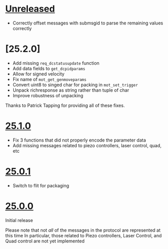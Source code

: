 # [Unreleased]

- Correctly offset messages with submsgid to parse the remaining values correctly

# [25.2.0]
- Add missing `req_dcstatusupdate` function
- Add data fields to `get_dcpidparams`
- Allow for signed velocity
- Fix name of `mot_get_genmoveparams`
- Convert uint8 to singed char for packing in `mot_set_trigger`
- Unpack richresponse as string rather than tuple of char
- Improve robustness of unpacking

Thanks to Patrick Tapping for providing all of these fixes.

# [25.1.0]

- Fix 3 functions that did not properly encode the parameter data
- Add missing messages related to piezo controllers, laser control, quad, etc

# [25.0.1]

- Switch to flit for packaging

# [25.0.0]

Initial release

Please note that not _all_ of the messages in the protocol are represented at this time
In particular, those related to Piezo controllers, Laser Control, and Quad control are not yet implemented


[Unreleased]: https://gitlab.com/yaq/thorlabs-apt-protocol/-/compare/v25.2.0...master
[25.1.0]: https://gitlab.com/yaq/thorlabs-apt-protocol/-/compare/v25.1.0...v25.2.0
[25.1.0]: https://gitlab.com/yaq/thorlabs-apt-protocol/-/compare/v25.0.1...v25.1.0
[25.0.1]: https://gitlab.com/yaq/thorlabs-apt-protocol/-/compare/v25.0.0...v25.0.1
[25.0.0]: https://gitlab.com/yaq/thorlabs-apt-protocol/-/tags/v25.0.0
